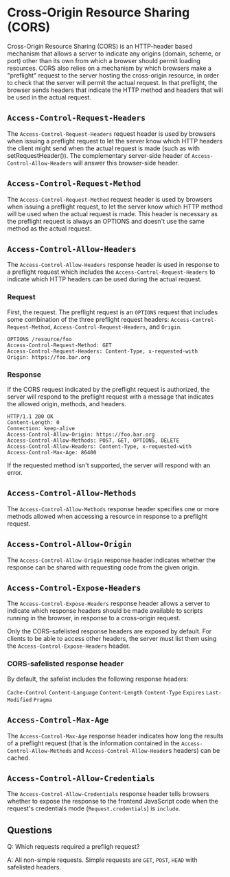 # Cross-Origin Resource Sharing (CORS)

Cross-Origin Resource Sharing (CORS) is an HTTP-header based mechanism that allows a server to indicate any origins (domain, scheme, or port) other than its own from which a browser should permit loading resources. CORS also relies on a mechanism by which browsers make a "preflight" request to the server hosting the cross-origin resource, in order to check that the server will permit the actual request. In that preflight, the browser sends headers that indicate the HTTP method and headers that will be used in the actual request.

## `Access-Control-Request-Headers`

The `Access-Control-Request-Headers` request header is used by browsers when issuing a preflight request to let the server know which HTTP headers the client might send when the actual request is made (such as with setRequestHeader()). The complementary server-side header of `Access-Control-Allow-Headers` will answer this browser-side header.

## `Access-Control-Request-Method`

The `Access-Control-Request-Method` request header is used by browsers when issuing a preflight request, to let the server know which HTTP method will be used when the actual request is made. This header is necessary as the preflight request is always an OPTIONS and doesn't use the same method as the actual request.

## `Access-Control-Allow-Headers`

The `Access-Control-Allow-Headers` response header is used in response to a preflight request which includes the `Access-Control-Request-Headers` to indicate which HTTP headers can be used during the actual request.

### Request

First, the request. The preflight request is an `OPTIONS` request that includes some combination of the three preflight request headers: `Access-Control-Request-Method`, `Access-Control-Request-Headers`, and `Origin`.

```http
OPTIONS /resource/foo
Access-Control-Request-Method: GET
Access-Control-Request-Headers: Content-Type, x-requested-with
Origin: https://foo.bar.org
```

### Response

If the CORS request indicated by the preflight request is authorized, the server will respond to the preflight request with a message that indicates the allowed origin, methods, and headers.

```http
HTTP/1.1 200 OK
Content-Length: 0
Connection: keep-alive
Access-Control-Allow-Origin: https://foo.bar.org
Access-Control-Allow-Methods: POST, GET, OPTIONS, DELETE
Access-Control-Allow-Headers: Content-Type, x-requested-with
Access-Control-Max-Age: 86400
```

If the requested method isn't supported, the server will respond with an error.

## `Access-Control-Allow-Methods`

The `Access-Control-Allow-Methods` response header specifies one or more methods allowed when accessing a resource in response to a preflight request. 

## `Access-Control-Allow-Origin`

The `Access-Control-Allow-Origin` response header indicates whether the response can be shared with requesting code from the given origin.

## `Access-Control-Expose-Headers`

The `Access-Control-Expose-Headers` response header allows a server to indicate which response headers should be made available to scripts running in the browser, in response to a cross-origin request.

Only the CORS-safelisted response headers are exposed by default. For clients to be able to access other headers, the server must list them using the `Access-Control-Expose-Headers` header.

### CORS-safelisted response header

By default, the safelist includes the following response headers:

  `Cache-Control`
  `Content-Language`
  `Content-Length`
  `Content-Type`
  `Expires`
  `Last-Modified`
  `Pragma`

## `Access-Control-Max-Age`

The `Access-Control-Max-Age` response header indicates how long the results of a preflight request (that is the information contained in the `Access-Control-Allow-Methods` and `Access-Control-Allow-Header`s headers) can be cached.

## `Access-Control-Allow-Credentials`

The `Access-Control-Allow-Credentials` response header tells browsers whether to expose the response to the frontend JavaScript code when the request's credentials mode (`Request.credentials`) is `include`.

## Questions

Q: Which requests required a prefligh request?

A: All non-simple requests. Simple requests are `GET`, `POST`, `HEAD` with safelisted headers. 